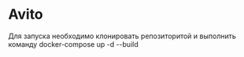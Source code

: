 # Avito
Для запуска необходимо клонировать репозиторитой и выполнить команду docker-compose up -d --build
